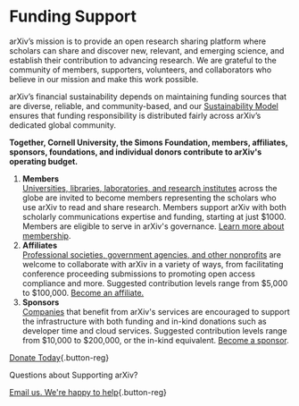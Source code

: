 # Funding Support

arXiv’s mission is to provide an open research sharing platform where scholars can share and discover new, relevant, and emerging science, and establish their contribution to advancing research. We are grateful to the community of members, supporters, volunteers, and collaborators who believe in our mission and make this work possible.

arXiv’s financial sustainability depends on maintaining funding sources that are diverse, reliable, and community-based, and our <a href="images/arxiv-membership-program@2x.png" target="_blank">Sustainability Model</a> ensures that funding responsibility is distributed fairly across arXiv’s dedicated global community.

**Together, Cornell University, the Simons Foundation, members, affiliates, sponsors, foundations, and individual donors contribute to arXiv's operating budget.**

<ol class="color-blocks">
  <li><strong>Members</strong><br>
  <a href="ourmembers.html">Universities, libraries, laboratories, and research institutes</a> across the globe are invited to become members representing the scholars who use arXiv to read and share research. Members support arXiv with both scholarly communications expertise and funding, starting at just $1000. Members are eligible to serve in arXiv's governance. <a href="membership.html">Learn more about membership</a>.</li>
  <li><strong>Affiliates</strong><br>
  <a href="supporters.html">Professional societies, government agencies, and other nonprofits</a> are welcome to collaborate with arXiv in a variety of ways, from facilitating conference proceeding submissions to promoting open access compliance and more. Suggested contribution levels range from $5,000 to $100,000. <a href="support_confirm.html">Become an affiliate.</a></li>
  <li><strong>Sponsors</strong><br>
  <a href="suporters.html">Companies</a> that benefit from arXiv's services are encouraged to support the infrastructure with both funding and in-kind donations such as developer time and cloud services. Suggested contribution levels range from $10,000 to $200,000, or the in-kind equivalent. <a href="support_confirm.html">Become a sponsor</a>.</li>
</ol>

[Donate Today](https://securelb.imodules.com/s/1717/alumni/event.aspx?sid=1717&gid=2&pgid=22315&cid=35778&dids=276&bledit=1&sort=1){.button-reg}

Questions about Supporting arXiv?

[Email us. We're happy to help](mailto:membership@arxiv.org){.button-reg}
